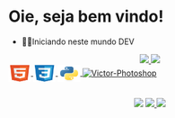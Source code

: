 # Oie, seja bem vindo!
- 🧑‍💻Iniciando neste mundo DEV


<div align="center">
  <a href="https://github.com/jvictr">
  <img height="180em" src="https://github-readme-stats.vercel.app/api?username=joaovictor&show_icons=true&theme=dracula&include_all_commits=true&count_private=true"/>
  <img height="180em" src="https://github-readme-stats.vercel.app/api/top-langs/?username=jvictr&layout=compact&langs_count=7&theme=dracula"/>
</div>
<div>
   <img align="center" alt="Victor-HTML" height="30" width="40" src="https://raw.githubusercontent.com/devicons/devicon/master/icons/html5/html5-original.svg">
  <img align="center" alt="Victor-CSS" height="30" width="40" src="https://raw.githubusercontent.com/devicons/devicon/master/icons/css3/css3-original.svg">
  <img align="center" alt="Victor-Python" height="30" width="40" src="https://raw.githubusercontent.com/devicons/devicon/master/icons/python/python-original.svg"> 
  <img align="center" alt="Victor-Photoshop" height="40" width="40" src="https://img.icons8.com/color/48/000000/adobe-photoshop--v1.png">
 </div>
  
 ##
  
 <div align="center">
  <a href="https://instagram.com/jvict_r" target="_blank"><img src="https://img.shields.io/badge/-Instagram-%23E4405F?style=for-the-badge&logo=instagram&logoColor=white" target="_blank"></a>
 	<a href="https://www.linkedin.com/in/joão-victor-224106186" target="_blank"><img src="https://img.shields.io/badge/-LinkedIn-%230077B5?style=for-the-badge&logo=linkedin&logoColor=white" target="_blank">
   <a href = "mailto:ganheijoao@gmail.com"><img src="https://img.shields.io/badge/Gmail-D14836?style=for-the-badge&logo=gmail&logoColor=white" target="_blank"></a></a> 

